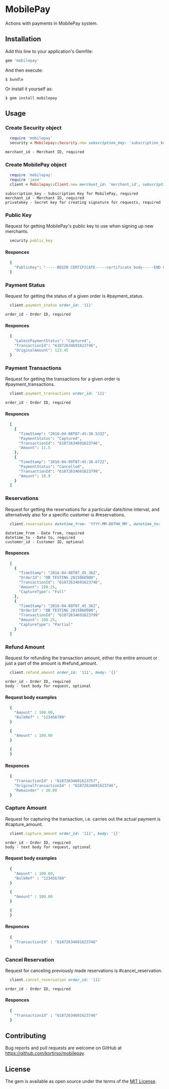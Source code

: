 # MobilePay

Actions with payments in MobilePay system.

## Installation

Add this line to your application's Gemfile:

```ruby
gem 'mobilepay'
```

And then execute:

    $ bundle

Or install it yourself as:

    $ gem install mobilepay

## Usage

### Create Security object

```ruby
  require 'mobilepay'
  security = Mobilepay::Security.new subscription_key: 'subscription_key'
```
    merchant_id - Merchant ID, required

### Create MobilePay object

```ruby
  require 'mobilepay'
  require 'jose'
  client = Mobilepay::Client.new merchant_id: 'merchant_id', subscription_key: 'subscription_key', privatekey: OpenSSL::PKey::RSA.new(File.read('key.pvk'))
```
    subscription_key - Subscription Key for MobilePay, required
    merchant_id - Merchant ID, required
    privatekey - Secret key for creating signature for requests, required

### Public Key

Request for getting MobilePay's public key to use when signing up new merchants.

```ruby
  security.public_key
```

#### Responces

```ruby
  {
    "PublicKey": "-----BEGIN CERTIFICATE-----certificate body-----END CERTIFICATE-----"
  }
```

### Payment Status

Request for getting the status of a given order is #payment_status.

```ruby
  client.payment_status order_id: '111'
```
    order_id - Order ID, required

#### Responces

```ruby
  {
    "LatestPaymentStatus": "Captured",
    "TransactionId": "61872634691623746",
    "OriginalAmount": 123.45
  }
```

### Payment Transactions

Request for getting the transactions for a given order is #payment_transactions.

```ruby
  client.payment_transactions order_id: '111'
```
    order_id - Order ID, required

#### Responces

```ruby
  [
    {
      "TimeStamp": "2016-04-08T07:45:36.533Z",
      "PaymentStatus": "Captured",
      "TransactionId": "61872634691623746",
      "Amount": 11.5
    },
    {
      "TimeStamp": "2016-04-09T07:45:36.672Z",
      "PaymentStatus": "Cancelled",
      "TransactionId": "61872634691623799",
      "Amount": 18.9
    }
  ]
```

### Reservations

Request for getting the reservations for a particular date/time interval, and alternatively also for a specific customer is #reservations.

```ruby
  client.reservations datetime_from: 'YYYY-MM-DDTHH_MM', datetime_to: 'YYYY-MM-DDTHH_MM', customer_id: '111'
```
    datetime_from - Date from, required
    datetime_to - Date to, required
    customer_id - Customer ID, optional

#### Responces

```ruby
  [
    {
      "TimeStamp": "2016-04-08T07_45_36Z",
      "OrderId": "DB TESTING 2015060908",
      "TransactionId": "61872634691623746",
      "Amount": 100.25,
      "CaptureType": "Full"
    },
    {
      "TimeStamp": "2016-04-09T07_45_36Z",
      "OrderId": "DB TESTING 2015060908",
      "TransactionId": "61872634691623799"
      "Amount": 100.25,
      "CaptureType": "Partial"
    }
  ]
```

### Refund Amount

Request for refunding the transaction amount, either the entire amount or just a part of the amount is #refund_amount.

```ruby
  client.refund_amount order_id: '111', body: '{}'
```
    order_id - Order ID, required
    body - text body for request, optional

#### Request body examples

```ruby
  {
    "Amount" : 100.00,
    "BulkRef" : "123456789"
  }

  {
    "Amount" : 100.00
  }

  {
  }
```

#### Responces

```ruby
  {
    "TransactionId" : "61872634691623757",
    "OriginalTransactionId" : "61872634691623746",
    "Remainder" : 20.00
  }
```

### Capture Amount

Request for capturing the transaction, i.e. carries out the actual payment is #capture_amount.

```ruby
  client.capture_amount order_id: '111', body: '{}'
```
    order_id - Order ID, required
    body - text body for request, optional

#### Request body examples

```ruby
  {
    "Amount" : 100.00,
    "BulkRef" : "123456789"
  }

  {
    "Amount" : 100.00
  }

  {
  }
```

#### Responces

```ruby
  {
    "TransactionId" : "61872634691623746"
  }
```

### Cancel Reservation

Request for canceling previously made reservations is #cancel_reservation.

```ruby
  client.cancel_reservation order_id: '111'
```
    order_id - Order ID, required

#### Responces

```ruby
  {
    "TransactionId" : "61872634691623746"
  }
```

## Contributing

Bug reports and pull requests are welcome on GitHub at https://github.com/kortirso/mobilepay.

## License

The gem is available as open source under the terms of the [MIT License](http://opensource.org/licenses/MIT).
